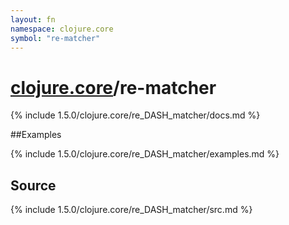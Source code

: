 ```yaml
---
layout: fn
namespace: clojure.core
symbol: "re-matcher"
---
```


# [clojure.core](../)/re-matcher

{% include 1.5.0/clojure.core/re_DASH_matcher/docs.md %}

##Examples

{% include 1.5.0/clojure.core/re_DASH_matcher/examples.md %}
## Source
{% include 1.5.0/clojure.core/re_DASH_matcher/src.md %}

